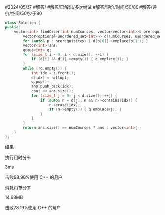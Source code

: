 #2024/05/27 #解答/ #解答/已解出/多次尝试 #解答/评价/时间/50/80 #解答/评价/空间/50/少于80

``` cpp
class Solution {
public:
	vector<int> findOrder(int numCourses, vector<vector<int>>& prerequisites) {
		vector<optional<unordered_set<int>>> d(numCourses, unordered_set<int>{});
		for (auto& p : prerequisites) { d[p[0]]->emplace(p[1]); }
		vector<int> ans;
		queue<int> q;
        for (size_t i = 0; i < d.size(); ++i) {
            if (d[i] && d[i]->empty()) { q.emplace(i); }
        }
		while (!q.empty()) {
			int idx = q.front();
            d[idx] = nullopt;
            q.pop();
			ans.push_back(idx);
            cout << ans.size();
			for (size_t j = 0; j < d.size(); ++j) {
				if (auto& n = d[j]; n && n->contains(idx)) {
					n->erase(idx);
					if (n->empty()) { q.emplace(j); }
				}
            }
		}
		return ans.size() == numCourses ? ans : vector<int>{};
	}
};
```

结果

执行用时分布

3ms

击败98.98%使用 C++ 的用户

消耗内存分布

14.68MB

击败78.19%使用 C++ 的用户